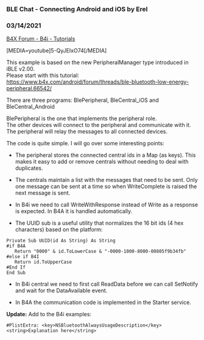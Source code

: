 ### BLE Chat - Connecting Android and iOS by Erel
### 03/14/2021
[B4X Forum - B4i - Tutorials](https://www.b4x.com/android/forum/threads/66543/)

[MEDIA=youtube]5-QyJEIxO74[/MEDIA]  
  
This example is based on the new PeripheralManager type introduced in iBLE v2.00.  
Please start with this tutorial: <https://www.b4x.com/android/forum/threads/ble-bluetooth-low-energy-peripheral.66542/>  
  
There are three programs: BlePeripheral, BleCentral\_iOS and BleCentral\_Android  
  
BlePeripheral is the one that implements the peripheral role.  
The other devices will connect to the peripheral and communicate with it. The peripheral will relay the messages to all connected devices.  
  
The code is quite simple. I will go over some interesting points:  
- The peripheral stores the connected central ids in a Map (as keys). This makes it easy to add or remove centrals without needing to deal with duplicates.  
  
- The centrals maintain a list with the messages that need to be sent. Only one message can be sent at a time so when WriteComplete is raised the next message is sent.  
  
- In B4i we need to call WriteWithResponse instead of Write as a response is expected. In B4A it is handled automatically.  
  
- The UUID sub is a useful utility that normalizes the 16 bit ids (4 hex characters) based on the platform:  

```B4X
Private Sub UUID(id As String) As String  
#if B4A  
   Return "0000" & id.ToLowerCase & "-0000-1000-8000-00805f9b34fb"  
#else if B4I  
   Return id.ToUpperCase  
#End If  
End Sub
```

  
  
- In B4i central we need to first call ReadData before we can call SetNotify and wait for the DataAvailable event.  
  
- In B4A the communication code is implemented in the Starter service.  
  
**Update:** Add to the B4i examples:  
  

```B4X
#PlistExtra: <key>NSBluetoothAlwaysUsageDescription</key><string>Explanation here</string>
```